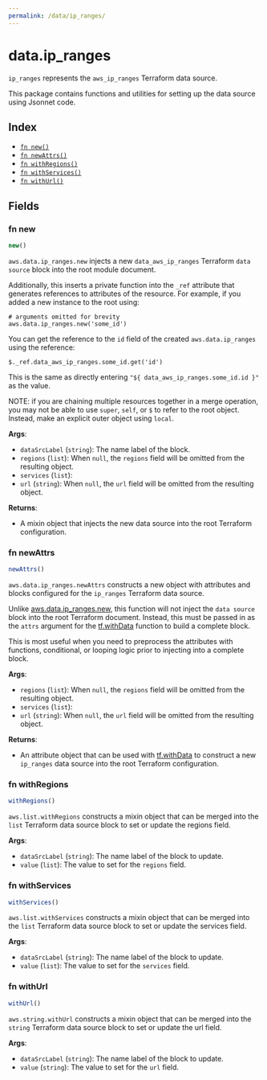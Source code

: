 ```yaml
---
permalink: /data/ip_ranges/
---
```


# data.ip_ranges

`ip_ranges` represents the `aws_ip_ranges` Terraform data source.



This package contains functions and utilities for setting up the data source using Jsonnet code.


## Index

* [`fn new()`](#fn-new)
* [`fn newAttrs()`](#fn-newattrs)
* [`fn withRegions()`](#fn-withregions)
* [`fn withServices()`](#fn-withservices)
* [`fn withUrl()`](#fn-withurl)

## Fields

### fn new

```ts
new()
```


`aws.data.ip_ranges.new` injects a new `data_aws_ip_ranges` Terraform `data source`
block into the root module document.

Additionally, this inserts a private function into the `_ref` attribute that generates references to attributes of the
resource. For example, if you added a new instance to the root using:

    # arguments omitted for brevity
    aws.data.ip_ranges.new('some_id')

You can get the reference to the `id` field of the created `aws.data.ip_ranges` using the reference:

    $._ref.data_aws_ip_ranges.some_id.get('id')

This is the same as directly entering `"${ data_aws_ip_ranges.some_id.id }"` as the value.

NOTE: if you are chaining multiple resources together in a merge operation, you may not be able to use `super`, `self`,
or `$` to refer to the root object. Instead, make an explicit outer object using `local`.

**Args**:
  - `dataSrcLabel` (`string`): The name label of the block.
  - `regions` (`list`):  When `null`, the `regions` field will be omitted from the resulting object.
  - `services` (`list`): 
  - `url` (`string`):  When `null`, the `url` field will be omitted from the resulting object.

**Returns**:
- A mixin object that injects the new data source into the root Terraform configuration.


### fn newAttrs

```ts
newAttrs()
```


`aws.data.ip_ranges.newAttrs` constructs a new object with attributes and blocks configured for the `ip_ranges`
Terraform data source.

Unlike [aws.data.ip_ranges.new](#fn-new), this function will not inject the `data source`
block into the root Terraform document. Instead, this must be passed in as the `attrs` argument for the
[tf.withData](https://github.com/tf-libsonnet/core/tree/main/docs#fn-withdata) function to build a complete block.

This is most useful when you need to preprocess the attributes with functions, conditional, or looping logic prior to
injecting into a complete block.

**Args**:
  - `regions` (`list`):  When `null`, the `regions` field will be omitted from the resulting object.
  - `services` (`list`): 
  - `url` (`string`):  When `null`, the `url` field will be omitted from the resulting object.

**Returns**:
  - An attribute object that can be used with [tf.withData](https://github.com/tf-libsonnet/core/tree/main/docs#fn-withdata) to construct a new `ip_ranges` data source into the root Terraform configuration.


### fn withRegions

```ts
withRegions()
```

`aws.list.withRegions` constructs a mixin object that can be merged into the `list`
Terraform data source block to set or update the regions field.



**Args**:
  - `dataSrcLabel` (`string`): The name label of the block to update.
  - `value` (`list`): The value to set for the `regions` field.


### fn withServices

```ts
withServices()
```

`aws.list.withServices` constructs a mixin object that can be merged into the `list`
Terraform data source block to set or update the services field.



**Args**:
  - `dataSrcLabel` (`string`): The name label of the block to update.
  - `value` (`list`): The value to set for the `services` field.


### fn withUrl

```ts
withUrl()
```

`aws.string.withUrl` constructs a mixin object that can be merged into the `string`
Terraform data source block to set or update the url field.



**Args**:
  - `dataSrcLabel` (`string`): The name label of the block to update.
  - `value` (`string`): The value to set for the `url` field.
